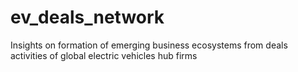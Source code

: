 # ev_deals_network
Insights on formation of emerging business ecosystems from deals activities of global electric vehicles hub firms 
